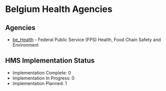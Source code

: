 # Belgium Health Agencies

## Agencies

- [be_Health](be_Health/index.md) - Federal Public Service (FPS) Health, Food Chain Safety and Environment

## HMS Implementation Status

- Implementation Complete: 0
- Implementation In Progress: 0
- Implementation Planned: 1
